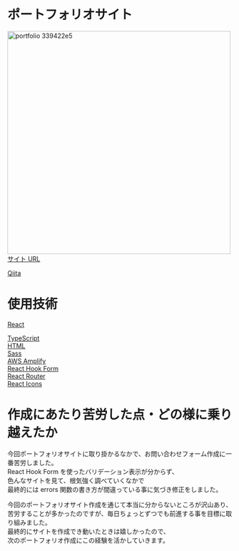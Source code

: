<h1>ポートフォリオサイト</h1>

<img width="500" alt="portfolio 339422e5" src="https://user-images.githubusercontent.com/64819709/145509592-99758ae3-798c-42ec-8dab-de32a3310469.png"><br>
<a href ="https://main.d26pg9lcxh94j6.amplifyapp.com">サイト URL</a>

<a href = "https://qiita.com/Yuta-Tsutsumi/items/4c29b64f1344d3a2b38e">Qiita</a>

<h1>使用技術</h1>
<a href="https://ja.legacy.reactjs.org/">React</a><br>

<a href="https://www.typescriptlang.org/">TypeScript</a><br>
<a href="https://html.spec.whatwg.org/multipage/">HTML</a><br>
<a href="https://sass-lang.com/documentation/">Sass</a><br>
<a href="https://docs.amplify.aws/start/q/integration/react-native/?sc_icampaign=react-native-start&sc_ichannel=docs-home">AWS Amplify</a><br>
<a href="https://react-hook-form.com/">React Hook Form</a><br>
<a href="https://v5.reactrouter.com/">React Router</a><br>
<a href="https://react-icons.github.io/react-icons">React Icons</a>

<h1>作成にあたり苦労した点・どの様に乗り越えたか</h1>
<p>今回ポートフォリオサイトに取り掛かるなかで、お問い合わせフォーム作成に一番苦労しました。<br>
React Hook Form を使ったバリデーション表示が分からず、<br>
色んなサイトを見て、根気強く調べていくなかで<br>
最終的には errors 関数の書き方が間違っている事に気づき修正をしました。<br>

今回のポートフォリオサイト作成を通じて本当に分からないところが沢山あり、<br>
苦労することが多かったのですが、毎日ちょっとずつでも前進する事を目標に取り組みました。<br>
最終的にサイトを作成でき動いたときは嬉しかったので、<br>
次のポートフォリオ作成にこの経験を活かしていきます。</p>
